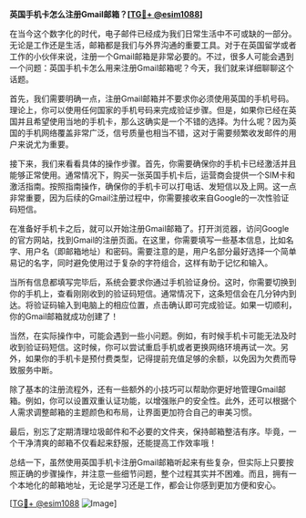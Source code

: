 **英国手机卡怎么注册Gmail邮箱？[[TG💪+ @esim1088](https://t.me/s/esim1088)]**

在当今这个数字化的时代，电子邮件已经成为我们日常生活中不可或缺的一部分。无论是工作还是生活，邮箱都是我们与外界沟通的重要工具。对于在英国留学或者工作的小伙伴来说，注册一个Gmail邮箱是非常必要的。不过，很多人可能会遇到一个问题：英国手机卡怎么用来注册Gmail邮箱呢？今天，我们就来详细聊聊这个话题。

首先，我们需要明确一点，注册Gmail邮箱并不要求你必须使用英国的手机号码。理论上，你可以使用任何国家的手机号码来完成验证步骤。但是，如果你已经在英国并且希望使用当地的手机卡，那么这确实是一个不错的选择。为什么呢？因为英国的手机网络覆盖非常广泛，信号质量也相当不错，这对于需要频繁收发邮件的用户来说尤为重要。

接下来，我们来看看具体的操作步骤。首先，你需要确保你的手机卡已经激活并且能够正常使用。通常情况下，购买一张英国手机卡后，运营商会提供一个SIM卡和激活指南。按照指南操作，确保你的手机卡可以打电话、发短信以及上网。这一点非常重要，因为后续的Gmail注册过程中，你需要接收来自Google的一次性验证码短信。

在准备好手机卡之后，就可以开始注册Gmail邮箱了。打开浏览器，访问Google的官方网站，找到Gmail的注册页面。在这里，你需要填写一些基本信息，比如名字、用户名（即邮箱地址）和密码。需要注意的是，用户名部分最好选择一个简单易记的名字，同时避免使用过于复杂的字符组合，这样有助于记忆和输入。

当所有信息都填写完毕后，系统会要求你通过手机验证身份。这时，你需要切换到你的手机上，查看刚刚收到的验证码短信。通常情况下，这条短信会在几分钟内到达。将验证码输入到电脑上的相应位置，点击确认即可完成验证。如果一切顺利，你的Gmail邮箱就成功创建了！

当然，在实际操作中，可能会遇到一些小问题。例如，有时候手机卡可能无法及时收到验证码短信。这时候，你可以尝试重启手机或者更换网络环境再试一次。另外，如果你的手机卡是预付费类型，记得提前充值足够的余额，以免因为欠费而导致服务中断。

除了基本的注册流程外，还有一些额外的小技巧可以帮助你更好地管理Gmail邮箱。例如，你可以设置双重认证功能，以增强账户的安全性。此外，还可以根据个人需求调整邮箱的主题颜色和布局，让界面更加符合自己的审美习惯。

最后，别忘了定期清理垃圾邮件和不必要的文件夹，保持邮箱整洁有序。毕竟，一个干净清爽的邮箱不仅看起来舒服，还能提高工作效率哦！

总结一下，虽然使用英国手机卡注册Gmail邮箱听起来有些复杂，但实际上只要按照正确的步骤操作，并注意一些细节问题，整个过程其实并不困难。而且，拥有一个本地化的邮箱地址，无论是学习还是工作，都会让你感到更加方便和安心。

[[TG💪+ @esim1088](https://t.me/s/esim1088) ![Image](https://i.postimg.cc/4NQfJmqS/Snipaste-2025-05-13-00-14-12.png)]